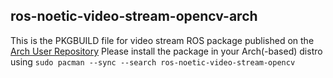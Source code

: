 ## ros-noetic-video-stream-opencv-arch

This is the PKGBUILD file for video stream ROS package published on the [Arch User Repository](https://aur.archlinux.org/packages/ros-noetic-video-stream-opencv)
Please install the package in your Arch(-based) distro using `sudo pacman --sync --search ros-noetic-video-stream-opencv`
